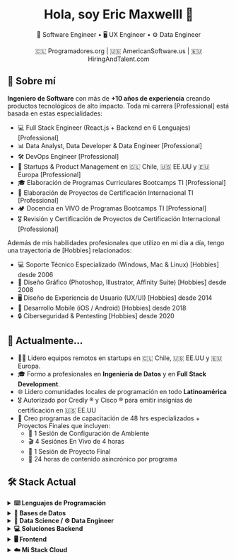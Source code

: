 <h1 align="center">Hola, soy Eric Maxwelll 👋</h1>
<p align="center">🔩 Software Engineer • 🖥️ UX Engineer • ⚙️ Data Engineer</p>
<p align="center">🇨🇱 Programadores.org | 🇺🇸 AmericanSoftware.us | 🇪🇺 HiringAndTalent.com </p>

## 🧠 Sobre mí

**Ingeniero de Software** con más de **+10 años de experiencia** creando productos tecnológicos de alto impacto. Toda mi carrera [Professional] está basada en estas especialidades:

- 💻 Full Stack Engineer (React.js + Backend en 6 Lenguajes) [Professional]
- 📊 Data Analyst, Data Developer & Data Engineer [Professional]
- 🛠 DevOps Engineer [Professional]
- 🚀 Startups & Product Management en 🇨🇱 Chile, 🇺🇸 EE.UU y 🇪🇺 Europa [Professional]
- 🎓 Elaboración de Programas Curriculares Bootcamps TI [Professional]
- 💼 Elaboración de Proyectos de Certificación Internacional TI [Professional]
- 🏕️ Docencia en VIVO de Programas Bootcamps TI [Professional]
- 🎖️ Revisión y Certificación de Proyectos de Certificación Internacional [Professional]

Además de mis habilidades profesionales que utilizo en mi día a día, tengo una trayectoria de [Hobbies] relacionados:
  
- 💻 Soporte Técnico Especializado (Windows, Mac & Linux) [Hobbies] desde 2006
- 🎨 Diseño Gráfico (Photoshop, Illustrator, Affinity Suite) [Hobbies] desde 2008
- 🖥️ Diseño de Experiencia de Usuario (UX/UI) [Hobbies] desde 2014
- 📱 Desarrollo Mobile (iOS / Android) [Hobbies] desde 2018
- 🔒 Ciberseguridad & Pentesting [Hobbies] desde 2020


## 💼 Actualmente...

- 👨‍💻 Lidero equipos remotos en startups en 🇨🇱 Chile, 🇺🇸 EE.UU y 🇪🇺 Europa.
- 🎓 Formo a profesionales en **Ingeniería de Datos** y en **Full Stack Development**.
- 🌐 Lidero comunidades locales de programación en todo **Latinoamérica**
- 🎖️ Autorizado por Credly ® y Cisco ® para emitir insignias de certificación en 🇺🇸 EE.UU
- 💼 Creo programas de capacitación de 48 hrs especializados + Proyectos Finales que incluyen:
    - 🧰 1 Sesión de Configuración de Ambiente
    - 🎬 4 Sesiónes En Vivo de 4 horas
    - 💼 1 Sesión de Proyecto Final 
    - 📖 24 horas de contenido asincrónico por programa

## 🛠 Stack Actual

<details>
<summary><strong>⌨️ Lenguajes de Programación</strong></summary>

- JavaScript
- Python
- Ruby
- PHP
- Java
- C-Sharp  
- Aprendiendo ...
  - GO
  - Rust
  - Zig

</details>

<details>
<summary><strong>💾 Bases de Datos</strong></summary>

- PostgreSQL
- MongoDB  
- Aprendiendo ...
  - PL/SQL
  - SQL Server
  - Redis

</details>

<details>
<summary><strong>🔬 Data Science / ⚙️ Data Engineer</strong></summary>

- Selenium IDE for Web Scraping
- JavaScript for Analyst
- Python for Analyst
- DataGrip (Admin Databases)
- DataSpell (Local Notebooks)  
  ↳ 6 CPUs + 64 GB RAM  
- DeepNote (Remote Notebooks)  
  ↳ 4 vCPUs + 16 GB RAM  
- Aprendiendo ...
  - Data Science
  - Machine Learning
  - Apache Kafka
  - Apache Superset

</details>

<details>
<summary><strong>💻 Soluciones Backend</strong></summary>

- Google Apps Script (Macros in Google ®)
- Express
- Flask
- FastAPI
- Django
- Ruby on Rails
- Laravel
- Spring Boot
- .NET Core  
- Aprendiendo ...
  - Nest.js

</details>

<details>
<summary><strong>🖥️ Frontend</strong></summary>

- HTML
- PUG (Template Engine)
- CSS / SASS
- JavaScript (ES6+)
- TypeScript
- Slide Framework
- BulmaCSS
- Bootstrap
- TailwindCSS
- Astro
- React  
- Aprendiendo ...
  - Next.js
  - Angular
  - Vue.js

</details>

<details>
<summary><strong>☁️ Mi Stack Cloud</strong></summary>

- VPS Management
- Ubuntu 22.04x / Debian 12
- Docker, NGINX, PM2, CI/CD
- Bash Avanzado, ZSH
- Auto-renovación SSL Wildcard
- Vultr, GCP, AWS, Azure
- Admin PostgreSQL / MongoDB en producción
- Microservices through Subdomains  
- Aprendiendo ...
  - Kubernetes
  - Terraform
  - Dokploy
  - Coolify

</details>
